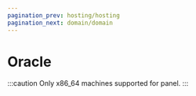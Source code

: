 ```yaml
---
pagination_prev: hosting/hosting
pagination_next: domain/domain
---
```


# Oracle

:::caution
Only x86_64 machines supported for panel.
:::
